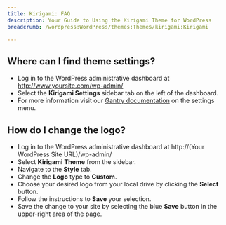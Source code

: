 ```yaml
---
title: Kirigami: FAQ
description: Your Guide to Using the Kirigami Theme for WordPress
breadcrumb: /wordpress:WordPress/themes:Themes/kirigami:Kirigami

---
```


Where can I find theme settings?
-----
* Log in to the WordPress administrative dashboard at http://www.yoursite.com/wp-admin/
* Select the **Kirigami Settings** sidebar tab on the left of the dashboard.
* For more information visit our [Gantry documentation][gantry] on the settings menu.

How do I change the logo?
-----

* Log in to the WordPress administrative dashboard at http://(Your WordPress Site URL)/wp-admin/
* Select **Kirigami Theme** from the sidebar.
* Navigate to the **Style** tab.
* Change the **Logo** type to **Custom**.
* Choose your desired logo from your local drive by clicking the **Select** button.
* Follow the instructions to **Save** your selection.
* Save the change to your site by selecting the blue **Save** button in the upper-right area of the page.

[gantry]: http://gantry-framework.org/documentation/wordpress/configure/